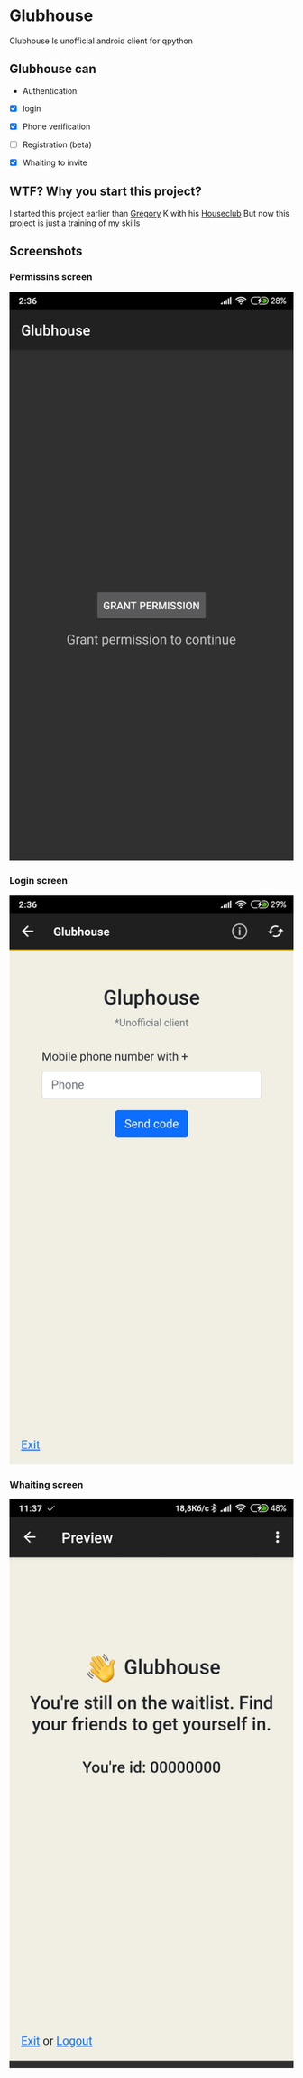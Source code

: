 # Glubhouse
Clubhouse Is unofficial android client for qpython

## Glubhouse can
- Authentication
 - [X] login
  - [X] Phone verification
 - [ ] Registration (beta)
 - [X] Whaiting to invite


## WTF? Why you start this project?

I started this project earlier than [Gregory](https://github.com/grishka) K with his [Houseclub](https://github.com/grishka/Houseclub)
But now this project is just a training of my skills

## Screenshots

### Permissins screen
![permissions](https://raw.githubusercontent.com/gornostay25/Glubhouse/main/sceenshots/permissions.jpg)

### Login screen
![login](https://raw.githubusercontent.com/gornostay25/Glubhouse/main/sceenshots/login.jpg)

### Whaiting screen
![login](https://raw.githubusercontent.com/gornostay25/Glubhouse/main/sceenshots/whaiting.jpg)
